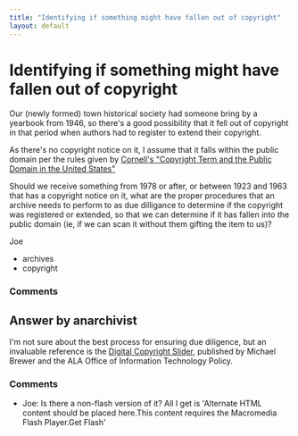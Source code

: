 ```yaml
---
title: "Identifying if something might have fallen out of copyright"
layout: default
---
```

Identifying if something might have fallen out of copyright
=====================
Our (newly formed) town historical society had someone bring by a
yearbook from 1946, so there's a good possibility that it fell out of
copyright in that period when authors had to register to extend their
copyright.

As there's no copyright notice on it, I assume that it falls within the
public domain per the rules given by [Cornell's "Copyright Term and the
Public Domain in the United
States"](http://copyright.cornell.edu/resources/publicdomain.cfm)

Should we receive something from 1978 or after, or between 1923 and 1963
that has a copyright notice on it, what are the proper procedures that
an archive needs to perform to as due dilligance to determine if the
copyright was registered or extended, so that we can determine if it has
fallen into the public domain (ie, if we can scan it without them
gifting the item to us)?

Joe

<ul class="tags"><li class="tag">archives</li><li class="tag">copyright</li></ul>

### Comments ###


Answer by anarchivist
----------------
I'm not sure about the best process for ensuring due diligence, but an
invaluable reference is the [Digital Copyright
Slider](http://librarycopyright.net/resources/digitalslider/), published
by Michael Brewer and the ALA Office of Information Technology Policy.

### Comments ###
* Joe: Is there a non-flash version of it? All I get is 'Alternate HTML content
should be placed here.This content requires the Macromedia Flash
Player.Get Flash'

